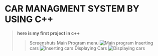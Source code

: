# CAR MANAGMENT SYSTEM BY USING C++
>**here is my first project in c++**
>>Screenshuts
>>Main Program menu
![Main program](https://github.com/eziraa/Car-Sale-Managment-System/blob/main/Image/main%20prgram.png)
>>Inserting cars
![Inserting cars](https://github.com/eziraa/Car-Sale-Managment-System/blob/main/Image/inserting.png)
>>Displaying Cars
![Displaying cars](https://github.com/eziraa/Car-Sale-Managment-System/blob/main/Image/displaying.png)

